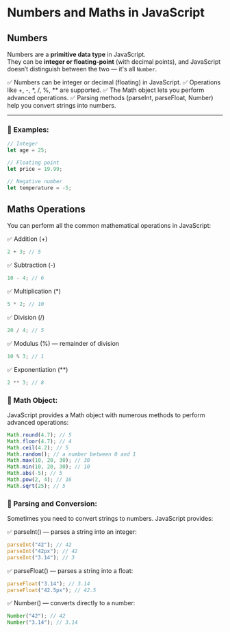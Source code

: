 # Numbers and Maths in JavaScript

## Numbers

Numbers are a **primitive data type** in JavaScript.  
They can be **integer or floating-point** (with decimal points), and JavaScript doesn’t distinguish between the two — it's all `Number`.

✅ Numbers can be integer or decimal (floating) in JavaScript.
✅ Operations like +, -, *, /, %, ** are supported.
✅ The Math object lets you perform advanced operations.
✅ Parsing methods (parseInt, parseFloat, Number) help you convert strings into numbers.

---

### 🔹 Examples:

```javascript
// Integer
let age = 25;

// Floating point
let price = 19.99;

// Negative number
let temperature = -5;

```

## Maths Operations

You can perform all the common mathematical operations in JavaScript:

✅ Addition (+)

```javascript
2 + 3; // 5
```

✅ Subtraction (-)

```javascript
10 - 4; // 6
```
✅ Multiplication (*)

```javascript
5 * 2; // 10
```
✅ Division (/)

```javascript
20 / 4; // 5
```
✅ Modulus (%) — remainder of division

```javascript
10 % 3; // 1
```
✅ Exponentiation (**)

```javascript
2 ** 3; // 8
```
### 🔹 Math Object:
JavaScript provides a Math object with numerous methods to perform advanced operations:

```javascript
Math.round(4.7); // 5
Math.floor(4.7); // 4
Math.ceil(4.2); // 5
Math.random(); // a number between 0 and 1
Math.max(10, 20, 30); // 30
Math.min(10, 20, 30); // 10
Math.abs(-5); // 5
Math.pow(2, 4); // 16
Math.sqrt(25); // 5
```
### 🔹 Parsing and Conversion:
Sometimes you need to convert strings to numbers.
JavaScript provides:

✅ parseInt() — parses a string into an integer:
```javascript
parseInt("42"); // 42
parseInt("42px"); // 42
parseInt("3.14"); // 3
```

✅ parseFloat() — parses a string into a float:
```javascript
parseFloat("3.14"); // 3.14
parseFloat("42.5px"); // 42.5
```

✅ Number() — converts directly to a number:
```javascript
Number("42"); // 42
Number("3.14"); // 3.14
```




